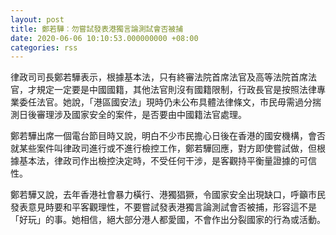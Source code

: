 ```yaml
---
layout: post
title: 鄭若驊︰勿嘗試發表港獨言論測試會否被捕
date: 2020-06-06 10:10:53.000000000 +08:00
categories: rss
---
```


律政司司長鄭若驊表示，根據基本法，只有終審法院首席法官及高等法院首席法官，才規定一定要是中國國籍，其他法官則沒有國籍限制，行政長官是按照法律專業委任法官。她說，「港區國安法」現時仍未公布具體法律條文，市民毋需過分揣測日後審理涉及國家安全的案件，是否要由中國籍法官處理。

鄭若驊出席一個電台節目時又說，明白不少市民擔心日後在香港的國安機構，會否就某些案件叫律政司進行或不進行檢控工作，鄭若驊回應，對方即使嘗試做，但根據基本法，律政司作出檢控決定時，不受任何干涉，是客觀持平衡量證據的可信性。

鄭若驊又說，去年香港社會暴力橫行、港獨猖獗，令國家安全出現缺口，呼籲市民發表意見時要和平客觀理性，不要嘗試發表港獨言論測試會否被捕，形容這不是「好玩」的事。她相信，絕大部分港人都愛國，不會作出分裂國家的行為或活動。
